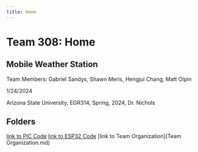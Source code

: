 ```yaml
---
title: Home
---
```


# Team 308: Home

## Mobile Weather Station

Team Members: Gabriel Sandys, Shawn Meris, Hengjui Chang, Matt Olpin

1/24/2024

Arizona State University, EGR314, Spring, 2024, Dr. Nichols

## Folders

[link to PIC Code](pic\index.md)
[link to ESP32 Code](esp32\index.md)
[link to Team Organization](Team Organization.md)
